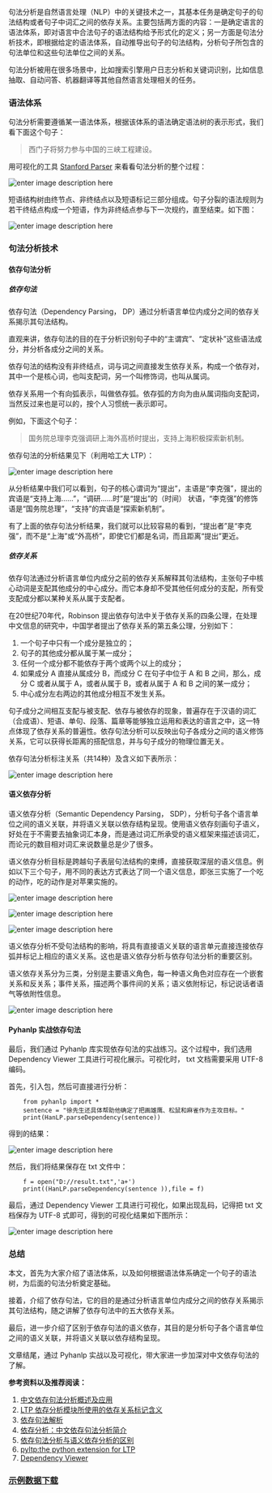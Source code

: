 句法分析是自然语言处理（NLP）中的关键技术之一，其基本任务是确定句子的句法结构或者句子中词汇之间的依存关系。主要包括两方面的内容：一是确定语言的语法体系，即对语言中合法句子的语法结构给予形式化的定义；另一方面是句法分析技术，即根据给定的语法体系，自动推导出句子的句法结构，分析句子所包含的句法单位和这些句法单位之间的关系。

句法分析被用在很多场景中，比如搜索引擎用户日志分析和关键词识别，比如信息抽取、自动问答、机器翻译等其他自然语言处理相关的任务。

### 语法体系

句法分析需要遵循某一语法体系，根据该体系的语法确定语法树的表示形式，我们看下面这个句子：

> 西门子将努力参与中国的三峡工程建设。

用可视化的工具 [Stanford Parser](http://nlp.stanford.edu:8080/parser/index.jsp)
来看看句法分析的整个过程：

![enter image description
here](https://images.gitbook.cn/e7813240-9ea0-11e8-bf0f-5103efdb7be8)

短语结构树由终节点、非终结点以及短语标记三部分组成。句子分裂的语法规则为若干终结点构成一个短语，作为非终结点参与下一次规约，直至结束。如下图：

![enter image description
here](https://images.gitbook.cn/115a7610-97eb-11e8-b78f-09922e3c574f)

### 句法分析技术

#### 依存句法分析

##### **依存句法**

依存句法（Dependency Parsing， DP）通过分析语言单位内成分之间的依存关系揭示其句法结构。

直观来讲，依存句法的目的在于分析识别句子中的“主谓宾”、“定状补”这些语法成分，并分析各成分之间的关系。

依存句法的结构没有非终结点，词与词之间直接发生依存关系，构成一个依存对，其中一个是核心词，也叫支配词，另一个叫修饰词，也叫从属词。

依存关系用一个有向弧表示，叫做依存弧。依存弧的方向为由从属词指向支配词，当然反过来也是可以的，按个人习惯统一表示即可。

例如，下面这个句子：

> 国务院总理李克强调研上海外高桥时提出，支持上海积极探索新机制。

依存句法的分析结果见下（利用哈工大 LTP）：

![enter image description
here](https://images.gitbook.cn/c6000940-97eb-11e8-b78f-09922e3c574f)

从分析结果中我们可以看到，句子的核心谓词为“提出”，主语是“李克强”，提出的宾语是“支持上海……”，“调研……时”是“提出”的（时间）
状语，“李克强”的修饰语是“国务院总理”，“支持”的宾语是“探索新机制”。

有了上面的依存句法分析结果，我们就可以比较容易的看到，“提出者”是“李克强”，而不是“上海”或“外高桥”，即使它们都是名词，而且距离“提出”更近。

##### **依存关系**

依存句法通过分析语言单位内成分之前的依存关系解释其句法结构，主张句子中核心动词是支配其他成分的中心成分。而它本身却不受其他任何成分的支配，所有受支配成分都以某种关系从属于支配者。

在20世纪70年代，Robinson 提出依存句法中关于依存关系的四条公理，在处理中文信息的研究中，中国学者提出了依存关系的第五条公理，分别如下：

  1. 一个句子中只有一个成分是独立的；
  2. 句子的其他成分都从属于某一成分；
  3. 任何一个成分都不能依存于两个或两个以上的成分；
  4. 如果成分 A 直接从属成分 B，而成分 C 在句子中位于 A 和 B 之间，那么，成分 C 或者从属于 A，或者从属于 B，或者从属于 A 和 B 之间的某一成分；
  5. 中心成分左右两边的其他成分相互不发生关系。

句子成分之间相互支配与被支配、依存与被依存的现象，普遍存在于汉语的词汇（合成语）、短语、单句、段落、篇章等能够独立运用和表达的语言之中，这一特点体现了依存关系的普遍性。依存句法分析可以反映出句子各成分之间的语义修饰关系，它可以获得长距离的搭配信息，并与句子成分的物理位置无关。

依存句法分析标注关系（共14种）及含义如下表所示：

![enter image description
here](https://images.gitbook.cn/c564e540-97ec-11e8-a5a1-17130ea31e3a)

#### 语义依存分析

语义依存分析（Semantic Dependency Parsing，
SDP），分析句子各个语言单位之间的语义关联，并将语义关联以依存结构呈现。使用语义依存刻画句子语义，好处在于不需要去抽象词汇本身，而是通过词汇所承受的语义框架来描述该词汇，而论元的数目相对词汇来说数量总是少了很多。

语义依存分析目标是跨越句子表层句法结构的束缚，直接获取深层的语义信息。例如以下三个句子，用不同的表达方式表达了同一个语义信息，即张三实施了一个吃的动作，吃的动作是对苹果实施的。

![enter image description
here](https://images.gitbook.cn/3be55a10-97ed-11e8-b78f-09922e3c574f)

![enter image description
here](https://images.gitbook.cn/430a6c40-97ed-11e8-8841-e548fce76345)

![enter image description
here](https://images.gitbook.cn/4dcd8cc0-97ed-11e8-911c-dd974a01956f)

语义依存分析不受句法结构的影响，将具有直接语义关联的语言单元直接连接依存弧并标记上相应的语义关系。这也是语义依存分析与依存句法分析的重要区别。

语义依存关系分为三类，分别是主要语义角色，每一种语义角色对应存在一个嵌套关系和反关系；事件关系，描述两个事件间的关系；语义依附标记，标记说话者语气等依附性信息。

![enter image description
here](https://images.gitbook.cn/8accc8c0-97ed-11e8-8841-e548fce76345)

#### Pyhanlp 实战依存句法

最后，我们通过 Pyhanlp 库实现依存句法的实战练习。这个过程中，我们选用 Dependency Viewer 工具进行可视化展示。可视化时， txt
文档需要采用 UTF-8 编码。

首先，引入包，然后可直接进行分析：

    
    
        from pyhanlp import *
        sentence = "徐先生还具体帮助他确定了把画雄鹰、松鼠和麻雀作为主攻目标。"
        print(HanLP.parseDependency(sentence))
    

得到的结果：

![enter image description
here](https://images.gitbook.cn/8c1d52b0-97ef-11e8-a5a1-17130ea31e3a)

然后，我们将结果保存在 txt 文件中：

    
    
        f = open("D://result.txt",'a+')
        print((HanLP.parseDependency(sentence )),file = f)
    

最后，通过 Dependency Viewer 工具进行可视化，如果出现乱码，记得把 txt 文档保存为 UTF-8 式即可，得到的可视化结果如下图所示：

![enter image description
here](https://images.gitbook.cn/ab05d260-97f4-11e8-a5a1-17130ea31e3a)

### 总结

本文，首先为大家介绍了语法体系，以及如何根据语法体系确定一个句子的语法树，为后面的句法分析奠定基础。

接着，介绍了依存句法，它的目的是通过分析语言单位内成分之间的依存关系揭示其句法结构，随之讲解了依存句法中的五大依存关系。

最后，进一步介绍了区别于依存句法的语义依存，其目的是分析句子各个语言单位之间的语义关联，并将语义关联以依存结构呈现。

文章结尾，通过 Pyhanlp 实战以及可视化，带大家进一步加深对中文依存句法的了解。

**参考资料以及推荐阅读：**

  1. [中文依存句法分析概述及应用](https://blog.csdn.net/liu_zhlai/article/details/52444422)
  2. [LTP 依存分析模块所使用的依存关系标记含义](http://ir.hit.edu.cn/demo/ltp)
  3. [依存句法解析](http://hanlp.linrunsoft.com/doc/_build/html/dependency_parser.html#id2)
  4. [依存分析：中文依存句法分析简介](https://blog.csdn.net/sinat_33741547/article/details/79258045)
  5. [依存句法分析与语义依存分析的区别](https://www.cnblogs.com/CheeseZH/p/5768389.html)
  6. [pyltp:the python extension for LTP](https://github.com/HIT-SCIR/pyltp)
  7. [Dependency Viewer](http://nlp.nju.edu.cn/tanggc/tools/DependencyViewer.html)

### [示例数据下载](https://github.com/sujeek/chinese_nlp)

